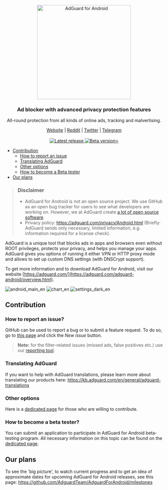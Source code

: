 <p align="center">
  <img src="https://cdn.adguard.com/public/Adguard/Common/Logos/andr.svg" width="300px" alt="AdGuard for Android"
 />
  </p>
<h3 align="center">Ad blocker with advanced privacy protection features</h3>
<p align="center">
  All-round protection from all kinds of online ads, tracking and malvertising.
</p>
  
  <p align="center">
    <a href="https://adguard.com/">Website</a> |
    <a href="https://reddit.com/r/Adguard">Reddit</a> |
    <a href="https://twitter.com/AdGuard">Twitter</a> |
    <a href="https://t.me/adguard_en">Telegram</a>
    <br /><br />
    <a
    </a>
    <a href="https://github.com/AdguardTeam/AdGuardforAndroid/releases">
        <img src="https://img.shields.io/badge/release-v3.1.0-blue.svg" alt="Latest release" />
    </a>
    <a href="https://github.com/AdguardTeam/AdguardForAndroid/releases/tag/v3.1.0-beta">
    <img src="https://img.shields.io/badge/beta-v3.1.0-yellow.svg" alt="Beta version>" />
    </a>


* [Contribution](#contribution)
  * [How to report an issue](#issue)
  * [Translating AdGuard](#contribution-translating)
  * [Other options](#contribution-other)
  * [How to become a Beta tester](#beta-tester)
* [Our plans](#our-plans)

> ### Disclaimer
>* AdGuard for Android is not an open source project. We use GitHub as an open bug tracker for users to see what developers are working on. However, we at AdGuard create [a lot of open source software](https://github.com/search?o=desc&q=topic%3Aopen-source+org%3AAdguardTeam+fork%3Atrue&s=stars&type=Repositories).
>* Privacy policy: https://adguard.com/privacy/Android.html (Briefly: AdGuard sends only necessary, limited information, e.g. information required for a license check).

AdGuard is a unique tool that blocks ads in apps and browsers even without ROOT privileges, protects your privacy, and helps you manage your apps. AdGuard gives you options of running it either VPN or HTTP proxy mode and allows to set up custom DNS settings (with DNSCrypt support).

To get more information and to download AdGuard for Android, visit our website [https://adguard.com/](https://adguard.com/adguard-android/overview.html).

![android_main_en](https://user-images.githubusercontent.com/8577533/55413590-4728ce00-5572-11e9-987c-7b99e47393f5.png)
![chart_en](https://user-images.githubusercontent.com/8577533/55413641-61fb4280-5572-11e9-92e8-0a54e0f8ed45.png)
![settings_dark_en](https://user-images.githubusercontent.com/8577533/55413663-6d4e6e00-5572-11e9-9c5e-2562b3be6e2e.png)

<a id="contribution"></a>
## Contribution

<a id="issue"></a>
### How to report an issue?

GitHub can be used to report a bug or to submit a feature request. To do so, go to [this page](https://github.com/AdguardTeam/AdguardForAndroid/issues) and click the *New issue* button.

>**Note:** for the filter-related issues (missed ads, false positives etc.) use our [reporting tool](https://reports.adguard.com/new_issue.html).

<a id="contribution-translating"></a>
### Translating AdGuard

If you want to help with AdGuard translations, please learn more about translating our products here: https://kb.adguard.com/en/general/adguard-translations

<a id="contribution-other"></a>
### Other options

Here is a [dedicated page](https://adguard.com/contribute.html) for those who are willing to contribute.


<a id="beta-tester"></a>
### How to become a beta tester?

You can submit an application to participate in AdGuard for Android beta-testing program. All necessary information on this topic can be found on the [dedicated page](https://adguard.com/beta.html).

<a id="our-plans"></a>
## Our plans

To see the 'big picture', to watch current progress and to get an idea of approximate dates for upcoming AdGuard for Android releases, see this page: https://github.com/AdguardTeam/AdguardForAndroid/milestones
